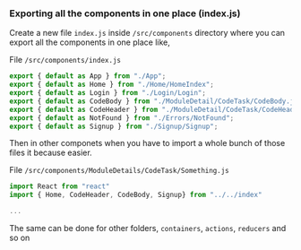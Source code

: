 ### Exporting all the components in one place (index.js)

Create a new file `index.js` inside `/src/components` directory where you can export all the components in one place like,

File `/src/components/index.js`

```js
export { default as App } from "./App";
export { default as Home } from "./Home/HomeIndex";
export { default as Login } from "./Login/Login";
export { default as CodeBody } from "./ModuleDetail/CodeTask/CodeBody.js";
export { default as CodeHeader } from "./ModuleDetail/CodeTask/CodeHeader.js";
export { default as NotFound } from "./Errors/NotFound";
export { default as Signup } from "./Signup/Signup";

```

Then in other componets when you have to import a whole bunch of those files it because easier.

File `/src/components/ModuleDetails/CodeTask/Something.js`

```js
import React from "react"
import { Home, CodeHeader, CodeBody, Signup} from "../../index"

...
```

The same can be done for other folders, `containers`, `actions`, `reducers` and so on

